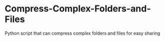 # Compress-Complex-Folders-and-Files
Python script that can compress complex folders and files for easy sharing
